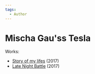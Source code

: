 ```yaml
---
tags:
  - Author
---
```


# Mischa Gau'ss Tesla

Works:

- [Story of my lifes](./storyofmylifes.md) (2017)
- [Late Night Battle](./latenightbattle.md) (2017)
